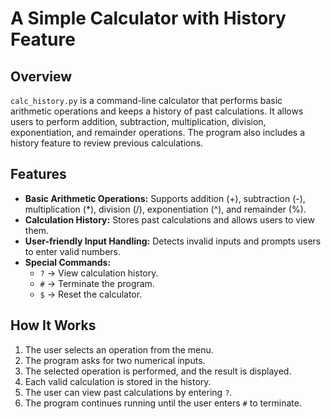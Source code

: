 # **A Simple Calculator with History Feature**

## **Overview**
`calc_history.py` is a command-line calculator that performs basic arithmetic operations and keeps a history of past calculations. It allows users to perform addition, subtraction, multiplication, division, exponentiation, and remainder operations. The program also includes a history feature to review previous calculations.

## **Features**
- **Basic Arithmetic Operations:** Supports addition (+), subtraction (-), multiplication (*), division (/), exponentiation (^), and remainder (%).
- **Calculation History:** Stores past calculations and allows users to view them.
- **User-friendly Input Handling:** Detects invalid inputs and prompts users to enter valid numbers.
- **Special Commands:**
  - `?` → View calculation history.
  - `#` → Terminate the program.
  - `$` → Reset the calculator.

## **How It Works**
1. The user selects an operation from the menu.
2. The program asks for two numerical inputs.
3. The selected operation is performed, and the result is displayed.
4. Each valid calculation is stored in the history.
5. The user can view past calculations by entering `?`.
6. The program continues running until the user enters `#` to terminate.
